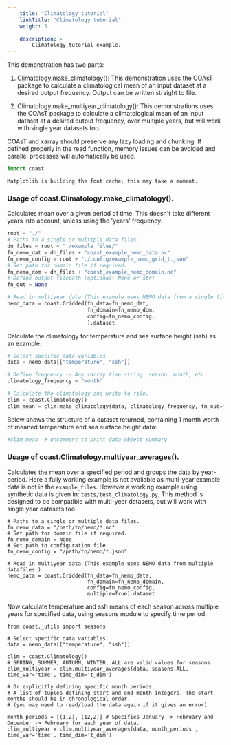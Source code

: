 ```yaml
---
    title: "Climatology tutorial"
    linkTitle: "Climatology tutorial"
    weight: 5

    description: >
        Climatology tutorial example.
---
```

This demonstration has two parts:

1)  Climatology.make_climatology():
    This demonstration uses the COAsT package to calculate a climatological mean of an
    input dataset at a desired output frequency. Output can be written straight
    to file.

2) Climatology.make_multiyear_climatology():
    This demonstrations uses the COAsT package to calculate a climatological mean of an
    input dataset at a desired output frequency, over multiple years, but will work with single year datasets too.

COAsT and xarray should preserve any lazy loading and chunking. If defined
properly in the read function, memory issues can be avoided and parallel
processes will automatically be used.


```python
import coast
```

    Matplotlib is building the font cache; this may take a moment.


### Usage of coast.Climatology.make_climatology().

Calculates mean over a given period of time. This doesn't take different years into account, unless using the
'years' frequency.


```python
root = "./"
# Paths to a single or multiple data files.
dn_files = root + "./example_files/"
fn_nemo_dat = dn_files + "coast_example_nemo_data.nc"
fn_nemo_config = root + "./config/example_nemo_grid_t.json"
# Set path for domain file if required.
fn_nemo_dom = dn_files + "coast_example_nemo_domain.nc"
# Define output filepath (optional: None or str)
fn_out = None

# Read in multiyear data (This example uses NEMO data from a single file.)
nemo_data = coast.Gridded(fn_data=fn_nemo_dat,
                          fn_domain=fn_nemo_dom,
                          config=fn_nemo_config,
                          ).dataset

```

Calculate the climatology for temperature and sea surface height (ssh) as an example:


```python
# Select specific data variables.
data = nemo_data[["temperature", "ssh"]]

# Define frequency -- Any xarray time string: season, month, etc
climatology_frequency = "month"

# Calculate the climatology and write to file.
clim = coast.Climatology()
clim_mean = clim.make_climatology(data, climatology_frequency, fn_out=fn_out)
```

Below shows the structure of a dataset returned, containing 1 month worth of meaned temperature and sea surface height data:


```python
#clim_mean  # uncomment to print data object summary
```

### Usage of coast.Climatology.multiyear_averages().

Calculates the mean over a specified period and groups the data by year-period. Here a fully working example is not available as multi-year example data is not in the `example_files`. However a working example using synthetic data is given in: `tests/test_climatology.py`. This method is designed to be compatible with multi-year datasets, but will work with single year datasets too.

```
# Paths to a single or multiple data files.
fn_nemo_data = "/path/to/nemo/*.nc"
# Set path for domain file if required.
fn_nemo_domain = None
# Set path to configuration file
fn_nemo_config = "/path/to/nemo/*.json"

# Read in multiyear data (This example uses NEMO data from multiple datafiles.)
nemo_data = coast.Gridded(fn_data=fn_nemo_data,
                          fn_domain=fn_nemo_domain,
                          config=fn_nemo_config,
                          multiple=True).dataset

```

Now calculate temperature and ssh means of each season across multiple years for specified data, using seasons module to specify time period.

```
from coast._utils import seasons

# Select specific data variables.
data = nemo_data[["temperature", "ssh"]]

clim = coast.Climatology()
# SPRING, SUMMER, AUTUMN, WINTER, ALL are valid values for seasons.
clim_multiyear = clim.multiyear_averages(data, seasons.ALL, time_var='time', time_dim='t_dim')

# Or explicitly defining specific month periods.
# A list of tuples defining start and end month integers. The start months should be in chronological order.
# (you may need to read/load the data again if it gives an error)

month_periods = [(1,2), (12,2)] # Specifies January -> February and December -> February for each year of data. 
clim_multiyear = clim.multiyear_averages(data, month_periods , time_var='time', time_dim='t_dim')
```


```python

```
